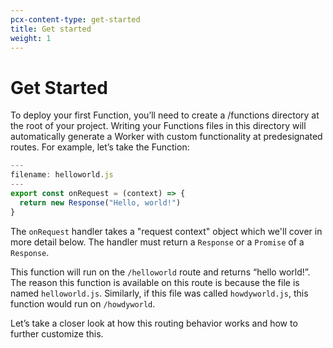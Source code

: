 ```yaml
---
pcx-content-type: get-started
title: Get started
weight: 1
---
```


# Get Started

To deploy your first Function, you’ll need to create a /functions directory at the root of your project. Writing your Functions files in this directory will automatically generate a Worker with custom functionality at predesignated routes. For example, let’s take the Function: 

```js
---
filename: helloworld.js
---
export const onRequest = (context) => {
  return new Response("Hello, world!")
}
```

The `onRequest` handler takes a "request context" object which we'll cover in more detail below. The handler must return a `Response` or a `Promise` of a `Response`.

This function will run on the `/helloworld` route and returns “hello world!”.  The reason this function is available on this route is because the file is named `helloworld.js`. Similarly, if this file was called `howdyworld.js`, this function would run on `/howdyworld`.

Let’s take a closer look at how this routing behavior works and how to further customize this.

